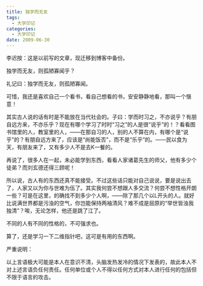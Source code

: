 ```yaml
---
title: 独学而无友
tags:
  - 大学印记
categories:
  - 大学印记
date: 2009-06-30
---
```


李迟按：这是以前写的文章，现迁移到博客中备份。  

独学而无友，则孤陋寡闻乎？

礼记曰：独学而无友，则孤陋寡闻。

<!-- more -->

可惜，我还是喜欢自己一个看书，看自己想看的书，安安静静地看，那叫一个惬意！

其实古人说的话有时是不能放在当代社会的。子曰：学而时习之，不亦说乎？有朋自远方来，不亦乐乎？现在有哪个学习了时时“习之”的人是很“说乎”的！？看看图书馆里的人，教室里的人，——在那自习的人，别的人不算在内，有哪个是“说乎”的？有朋自远方来了，应该是“尚能饭否”，而不是“乐乎”的。——民以食为天，有朋友来了，又有多少人不是去K一餐的。

再说了，很多人在一起，未必能学到东西，看看人家诸葛先生的师父，他有多少个徒弟？而刘玄德还得三顾呢！

所以说，古人有的东西还真不能接受。不过这些话只能对自己说说，要是说出去了，人家又以为你与世难为伍了。其实我何尝不想跟人多交流？何尝不想性格开朗一些？可是在这里，的确找不到多少个人啊，——除了那几个以L开头的人。就好比说满世界都是污浊的空气，你岂能保持两袖清风？难不成是屈原的“举世皆浊我独清”？唉，无论怎样，他还是跳了江了。

不同的人有不同的性格的，不可强求也。

算了，还是学习一下二维指针吧，这可是有用的东西啊。

严重说明：

以上言语极大可能是本人在意识不清，头脑发热发冷的情况下发表的，故此本人不对上述言语负任何责任。任何单位或个人不得以任何方式对本人进行任何的包括但不限于语言的攻击。

